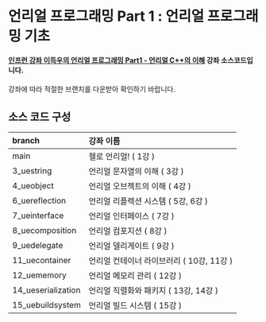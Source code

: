 # 언리얼 프로그래밍 Part 1 : 언리얼 프로그래밍 기초

#### [인프런 강좌 이득우의 언리얼 프로그래밍 Part1 - 언리얼 C++의 이해](https://inf.run/eSa8) 강좌 소스코드입니다.
강좌에 따라 적절한 브랜치를 다운받아 확인하기 바랍니다. 

## 소스 코드 구성

| branch | 강좌 이름 |
|:-------------|:-------------|
| main | 헬로 언리얼! ( 1강 ) |
| 3_uestring | 언리얼 문자열의 이해 ( 3강 ) |
| 4_ueobject | 언리얼 오브젝트의 이해 ( 4강 ) |
| 6_uereflection | 언리얼 리플렉션 시스템 ( 5강, 6강 ) |
| 7_ueinterface | 언리얼 인터페이스 ( 7강 ) |
| 8_uecomposition | 언리얼 컴포지션 ( 8강 ) |
| 9_uedelegate | 언리얼 델리게이트 ( 9강 ) |
| 11_uecontainer | 언리얼 컨테이너 라이브러리 ( 10강, 11강 ) |
| 12_uememory | 언리얼 메모리 관리 ( 12강 ) |
| 14_ueserialization | 언리얼 직렬화와 패키지 ( 13강, 14강 ) |
| 15_uebuildsystem | 언리얼 빌드 시스템 ( 15강 ) |

